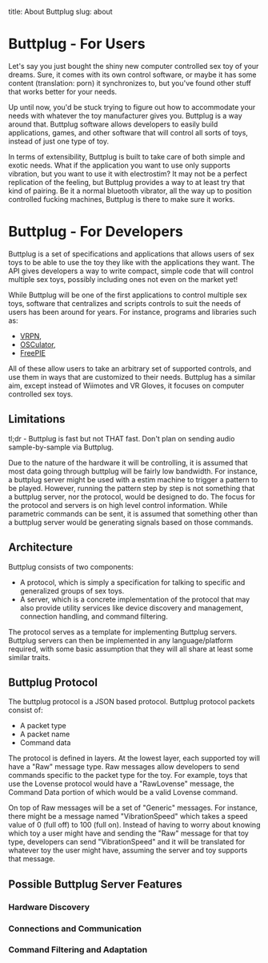 title: About Buttplug
slug: about

# Buttplug - For Users

Let's say you just bought the shiny new computer controlled sex toy of
your dreams. Sure, it comes with its own control software, or maybe it
has some content (translation: porn) it synchronizes to, but you've
found other stuff that works better for your needs. 

Up until now, you'd be stuck trying to figure out how to accommodate
your needs with whatever the toy manufacturer gives you. Buttplug is a
way around that. Buttplug software allows developers to easily build
applications, games, and other software that will control all sorts of
toys, instead of just one type of toy.

In terms of extensibility, Buttplug is built to take care of both
simple and exotic needs. What if the application you want to use only
supports vibration, but you want to use it with electrostim? It may
not be a perfect replication of the feeling, but Buttplug provides a
way to at least try that kind of pairing. Be it a normal bluetooth
vibrator, all the way up to position controlled fucking machines,
Buttplug is there to make sure it works.

# Buttplug - For Developers

Buttplug is a set of specifications and applications that allows users
of sex toys to be able to use the toy they like with the applications
they want. The API gives developers a way to write compact, simple
code that will control multiple sex toys, possibly including ones not
even on the market yet!

While Buttplug will be one of the first applications to control
multiple sex toys, software that centralizes and scripts controls to
suit the needs of users has been around for years. For instance,
programs and libraries such as:

- [VRPN](https://github.com/vrpn/vrpn),
- [OSCulator](http://www.osculator.net/),
- [FreePIE](http://andersmalmgren.github.io/FreePIE/) 

All of these allow users to take an arbitrary set of supported
controls, and use them in ways that are customized to their needs.
Buttplug has a similar aim, except instead of Wiimotes and VR Gloves,
it focuses on computer controlled sex toys.

## Limitations

tl;dr - Buttplug is fast but not THAT fast. Don't plan on sending
audio sample-by-sample via Buttplug.

Due to the nature of the hardware it will be controlling, it is
assumed that most data going through buttplug will be fairly low
bandwidth. For instance, a buttplug server might be used with a estim
machine to trigger a pattern to be played. However, running the
pattern step by step is not something that a buttplug server, nor the
protocol, would be designed to do. The focus for the protocol and
servers is on high level control information. While parametric
commands can be sent, it is assumed that something other than a
buttplug server would be generating signals based on those commands.

## Architecture

Buttplug consists of two components:

- A protocol, which is simply a specification for talking to specific
  and generalized groups of sex toys.
- A server, which is a concrete implementation of the protocol that
  may also provide utility services like device discovery and
  management, connection handling, and command filtering.

The protocol serves as a template for implementing Buttplug servers.
Buttplug servers can then be implemented in any language/platform
required, with some basic assumption that they will all share at least
some similar traits.

## Buttplug Protocol

The buttplug protocol is a JSON based protocol. Buttplug protocol
packets consist of:

- A packet type
- A packet name
- Command data

The protocol is defined in layers. At the lowest layer, each supported
toy will have a "Raw" message type. Raw messages allow developers to
send commands specific to the packet type for the toy. For example,
toys that use the Lovense protocol would have a "RawLovense" message,
the Command Data portion of which would be a valid Lovense command.

On top of Raw messages will be a set of "Generic" messages. For
instance, there might be a message named "VibrationSpeed" which takes
a speed value of 0 (full off) to 100 (full on). Instead of having to
worry about knowing which toy a user might have and sending the "Raw"
message for that toy type, developers can send "VibrationSpeed" and it
will be translated for whatever toy the user might have, assuming the
server and toy supports that message.

## Possible Buttplug Server Features

### Hardware Discovery

### Connections and Communication

### Command Filtering and Adaptation
